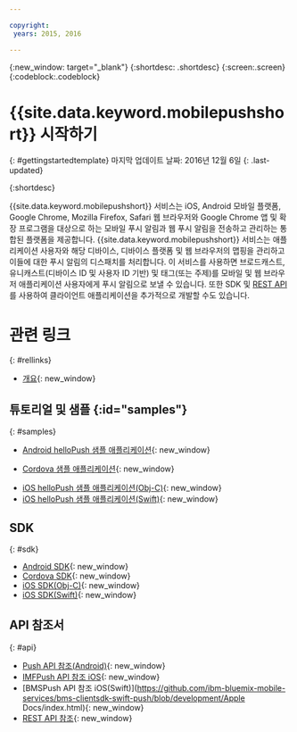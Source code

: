 ```yaml
---

copyright:
 years: 2015, 2016

---
```


{:new_window: target="_blank"}
{:shortdesc: .shortdesc}
{:screen:.screen}
{:codeblock:.codeblock}

# {{site.data.keyword.mobilepushshort}} 시작하기
{: #gettingstartedtemplate}
마지막 업데이트 날짜: 2016년 12월 6일
{: .last-updated}

{:shortdesc}

{{site.data.keyword.mobilepushshort}} 서비스는 iOS, Android 모바일 플랫폼, Google Chrome, Mozilla Firefox, Safari 웹 브라우저와 Google Chrome 앱 및 확장 프로그램을 대상으로 하는 모바일 푸시 알림과 웹 푸시 알림을 전송하고 관리하는 통합된 플랫폼을 제공합니다. {{site.data.keyword.mobilepushshort}} 서비스는 애플리케이션 사용자와 해당 디바이스, 디바이스 플랫폼 및 웹 브라우저의 맵핑을 관리하고 이들에 대한 푸시 알림의 디스패치를 처리합니다. 이 서비스를 사용하면 브로드캐스트, 유니캐스트(디바이스 ID 및 사용자 ID 기반) 및 태그(또는 주제)를 모바일 및 웹 브라우저 애플리케이션 사용자에게 푸시 알림으로 보낼 수 있습니다. 또한 SDK 및 [REST API](https://mobile.{DomainName}/imfpush/)를 사용하여 클라이언트 애플리케이션을 추가적으로 개발할 수도 있습니다. 


# 관련 링크
{: #rellinks}

* [개요](c_overview_push.html){: new_window}

## 튜토리얼 및 샘플 {:id="samples"}
{: #samples}
* [Android helloPush 샘플 애플리케이션](https://github.com/ibm-bluemix-mobile-services/bms-samples-android-hellopush/){: new_window}
- [Cordova 샘플 애플리케이션](https://github.com/ibm-bluemix-mobile-services/bms-samples-cordova-hellopush){: new_window}
* [iOS helloPush 샘플 애플리케이션(Obj-C)](https://github.com/ibm-bluemix-mobile-services/bms-samples-ios-hellopush/){: new_window}
* [iOS helloPush 샘플 애플리케이션(Swift)](https://github.com/ibm-bluemix-mobile-services/bms-samples-swift-hellopush){: new_window}

## SDK
{: #sdk}
* [Android SDK](https://github.com/ibm-bluemix-mobile-services/bms-clientsdk-android-push){: new_window}
* [Cordova SDK](https://github.com/ibm-bluemix-mobile-services/bms-clientsdk-cordova-plugin-push){: new_window}
* [iOS SDK(Obj-C)](https://hub.jazz.net/git/bluemixmobilesdk/imf-ios-sdk/archive?revstr=master){: new_window}
* [iOS SDK(Swift)](https://codeload.github.com/ibm-bluemix-mobile-services/bms-clientsdk-swift-push/zip/master){: new_window}

## API 참조서
{: #api}
* [Push API 참조(Android)](https://classicdocs.ng.bluemix.net/docs/api/content/api/mobilefirst/android/push-api-doc/overview-summary.html){: new_window}
* [IMFPush API 참조 iOS](https://classicdocs.ng.bluemix.net/docs/api/content/api/mobilefirst/ios/IMFPush_api-doc/html/index.html){: new_window}
* [BMSPush API 참조 iOS(Swift)](https://github.com/ibm-bluemix-mobile-services/bms-clientsdk-swift-push/blob/development/Apple Docs/index.html){: new_window}
* [REST API 참조](https://mobile.{DomainName}/imfpush/){: new_window}
